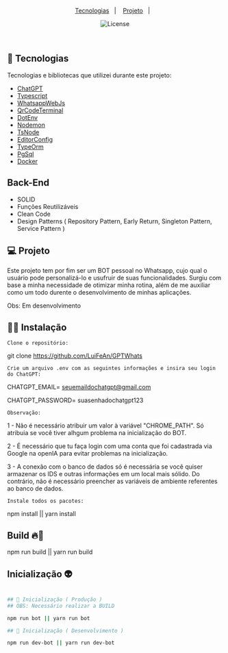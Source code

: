 <p align="center">
  <a href="#-tecnologias">Tecnologias</a>&nbsp;&nbsp;&nbsp;|&nbsp;&nbsp;&nbsp;
  <a href="#-projeto">Projeto</a>&nbsp;&nbsp;&nbsp;|&nbsp;&nbsp;&nbsp;
</p>

<p align="center">
  <img  src="https://img.shields.io/static/v1?label=license&message=MIT&color=8257E6&labelColor=121214" alt="License">
</p>

<br>

## 🚀 Tecnologias

Tecnologias e bibliotecas que utilizei durante este projeto:

- [ChatGPT](https://www.npmjs.com/package/chatgpt)
- [Typescript](https://www.typescriptlang.org/)
- [WhatsappWebJs](https://github.com/pedroslopez/whatsapp-web.js/)
- [QrCodeTerminal](https://www.npmjs.com/package/qrcode-terminal)
- [DotEnv](https://www.npmjs.com/package/dotenv)
- [Nodemon](https://www.npmjs.com/package/nodemon)
- [TsNode](https://www.npmjs.com/package/ts-node)
- [EditorConfig](https://editorconfig.org/)
- [TypeOrm](https://typeorm.io/)
- [PgSql](https://www.npmjs.com/package/pg)
- [Docker](https://www.docker.com/)

## Back-End
- SOLID
- Funções Reutilizáveis
- Clean Code
- Design Patterns ( Repository Pattern, Early Return, Singleton Pattern, Service Pattern )

## 💻 Projeto

Este projeto tem por fim ser um BOT pessoal no Whatsapp, cujo qual o usuário pode personalizá-lo e usufruir de suas funcionalidades. Surgiu com base a minha necessidade de otimizar minha rotina, além de me auxiliar como um todo durente o desenvolvimento de minhas aplicações.

Obs: Em desenvolvimento

## 👨‍💻 Instalação

`Clone o repositório:`

git clone https://github.com/LuiFeAn/GPTWhats

`Crie um arquivo .env com as seguintes informações e insira seu login do ChatGPT:`

CHATGPT_EMAIL= seuemaildochatgpt@gmail.com

CHATGPT_PASSWORD= suasenhadochatgpt123

`Observação:`

1 - Não é necessário atribuir um valor à variável "CHROME_PATH". Só atribuia se você tiver alhgum problema na inicialização do BOT.

2 - É necessário que tu faça login com uma conta que foi cadastrada via Google na openIA para evitar problemas na inicialização.

3 - A conexão com o banco de dados só é necessária se você quiser armazenar os IDS e outras informações em um local mais sólido. Do contrário, não é necessário preencher as variáveis de ambiente referentes ao banco de dados.

`Instale todos os pacotes:`

npm install || yarn install

## Build 🔥🍕

npm run build || yarn run build

## Inicialização 👽

```bash

## 🤖 Inicialização ( Produção )
## OBS: Necessário realizar a BUILD

npm run bot || yarn run bot

## 🤖 Inicialização ( Desenvolvimento )

npm run dev-bot || yarn run dev-bot
